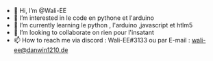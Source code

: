 - 👋 Hi, I’m @Wali-EE
- 👀 I’m interested in  le code en pythone et l'arduino
- 🌱 I’m currently learning  le python , l'arduino ,javascript et htlm5
- 💞️ I’m looking to collaborate on rien pour l'insatant
- 📫 How to reach me  via discord :  Wali-EE#3133 ou par E-mail :  wali-ee@danwin1210.de

<!---
Wali-EE/Wali-EE is a ✨ special ✨ repository because its `README.md` (this file) appears on your GitHub profile.
You can click the Preview link to take a look at your changes.
--->
